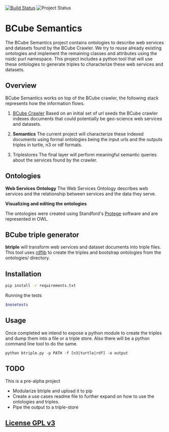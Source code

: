 [![Build Status](https://travis-ci.org/b-cube/semantics.svg)](https://travis-ci.org/b-cube/semantics) ![Project Status](http://img.shields.io/badge/status-alpha-red.svg)


**BCube Semantics**
===================

The BCube Semantics project contains ontologies to describe web services and datasets found by the BCube Crawler. We try to reuse already existing ontologies and implement the remaining classes and attributes using the nsidc purl namespace. This project includes a python tool that will use these ontologies to generate triples to characterize these web services and datasets.

Overview
-------------------

BCube Semantics works on top of the BCube crawler, the following stack represents how the information flows.

1) [BCube Crawler](https://github.com/nsidc/nutch)
Based on an initial set of url seeds the BCube crawler indexes documents that could potentially be geo-science web services and datasets.

2) **Semantics**
The current project will characterize these indexed documents using formal ontologies being the input urls and the outputs triples in turtle, n3 or rdf formats.

3) Triplestores
The final layer will perform meaningful semantic queries about the services found by the crawler.

Ontologies
-------------------

 **Web Services Ontology**
 The Web Services Ontology describes web services and the relationship between services and the data they serve.

**Visualizing and editing the ontologies**

The ontologies were created using Standford's [Protege](http://protege.stanford.edu/products.php#desktop-protege) software and are represented in OWL.

BCube triple generator
-------------------

**btriple** will transform web services and dataset documents into triple files. This tool uses [rdflib](https://github.com/RDFLib/rdflib/) to create the triples and bootstrap ontologies from the ontologies/ directory.

Installation
---------------

```sh
pip install -r requirements.txt
```

Running the tests

```sh
$nosetests
```

Usage
---------------

Once completed we intend to expose a python module to create the triples and dump them into a file or a triple store. Also there will be a python command line tool to do the same.

```
python btriple.py -p PATH -f [n3|turtle|rdf] -o output
```

TODO
----------------
This is a pre-alpha project

* Modularize btriple and upload it to pip
* Create a use cases readme file to further expand on how to use the ontologies and triples.
* Pipe the output to a triple-store



[License GPL v3](LICENSE)
-------------------